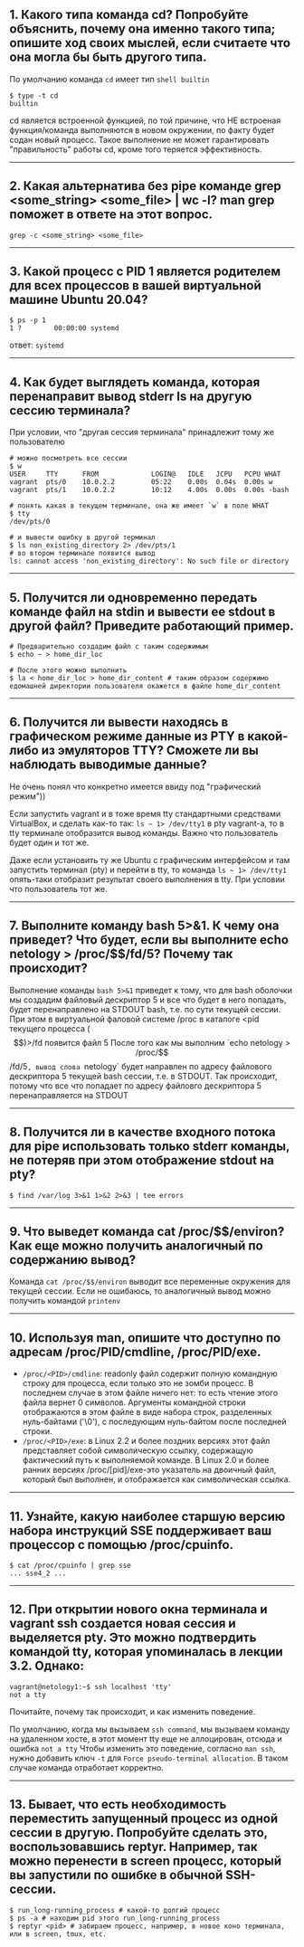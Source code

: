 ## 1. Какого типа команда cd? Попробуйте объяснить, почему она именно такого типа; опишите ход своих мыслей, если считаете что она могла бы быть другого типа.

По умолчанию команда `cd` имеет тип `shell builtin`
```
$ type -t cd
builtin
```
cd является встроенной функцией, по той причине, что НЕ встроеная функция/команда выполняются в новом окружении, по факту будет содан новый процесс. Такое выполнение не может гарантировать "правильность" работы cd, кроме того теряется эффективность.

---

## 2. Какая альтернатива без pipe команде grep <some_string> <some_file> | wc -l? man grep поможет в ответе на этот вопрос.

```
grep -c <some_string> <some_file>
```
---

## 3. Какой процесс с PID 1 является родителем для всех процессов в вашей виртуальной машине Ubuntu 20.04?

```
$ ps -p 1
1 ?        00:00:00 systemd
```
ответ: `systemd`

---

## 4. Как будет выглядеть команда, которая перенаправит вывод stderr ls на другую сессию терминала?

При условии, что "другая сессия терминала" принадлежит тому же пользователю
```
# можно посмотреть все сессии
$ w
USER     TTY      FROM             LOGIN@   IDLE   JCPU   PCPU WHAT
vagrant  pts/0    10.0.2.2         05:22    0.00s  0.04s  0.00s w
vagrant  pts/1    10.0.2.2         10:12    4.00s  0.00s  0.00s -bash

# понять какая в текущем терминале, она же имеет `w` в поле WHAT
$ tty
/dev/pts/0

# и вывести ошибку в другой терминал
$ ls non_existing_directory 2> /dev/pts/1
# во втором терминале появится вывод
ls: cannot access 'non_existing_directory': No such file or directory
```

---

## 5. Получится ли одновременно передать команде файл на stdin и вывести ее stdout в другой файл? Приведите работающий пример.
```
# Предварительно создадим файл с таким содержимым
$ echo ~ > home_dir_loc

# После этого можно выполнить
$ la < home_dir_loc > home_dir_content # таким образом содержимо едомашней директории пользователя окажется в файле home_dir_content
```

---

## 6. Получится ли вывести находясь в графическом режиме данные из PTY в какой-либо из эмуляторов TTY? Сможете ли вы наблюдать выводимые данные?

Не очень понял что конкретно имеется ввиду под "графический режим"))

Если запустить vagrant и в тоже время tty стандартными средствами VirtualBox, и сделать как-то так: `ls ~ 1> /dev/tty1` в pty vagrant-a, то в tty терминале отобразится вывод команды. Важно что пользователь будет один и тот же.

Даже если установить ту же Ubuntu с графическим интерфейсом и там запустить терминал (pty) и перейти в tty, то команда `ls ~ 1> /dev/tty1` опять-таки отобразит результат своего выполнения в tty. При условии что пользователь тот же.

---

## 7. Выполните команду bash 5>&1. К чему она приведет? Что будет, если вы выполните echo netology > /proc/$$/fd/5? Почему так происходит?

Выполнение команды `bash 5>&1` приведет к тому, что для bash оболочки мы создадим файловый дескриптор 5 и все что будет в него попадать, будет перенаправлено на STDOUT bash, т.е. по сути текущей сессии. При этом в виртуальной фаловой системе /proc в каталоге <pid текущего процесса ($$)>/fd появится файл 5
После того как мы выполним `echo netology > /proc/$$/fd/5`, вывод слова `netology` будет направлен по адресу файлового дескриптора 5 текущей bash сессии, т.е. в STDOUT. Так происходит, потому что все что попадает по адресу файловго дескриптора 5 перенаправляется на STDOUT

---

## 8. Получится ли в качестве входного потока для pipe использовать только stderr команды, не потеряв при этом отображение stdout на pty?

```
$ find /var/log 3>&1 1>&2 2>&3 | tee errors
```

---

## 9. Что выведет команда cat /proc/$$/environ? Как еще можно получить аналогичный по содержанию вывод?

Команда `cat /proc/$$/environ` выводит все переменные окружения для текущей сессии. Если не ошибаюсь, то аналогичный вывод можно получить командой `printenv`

---

## 10. Используя man, опишите что доступно по адресам /proc/PID/cmdline, /proc/PID/exe.

- `/proc/<PID>/cmdline`: readonly файл содержит полную командную строку для процесса, если только это не зомби процесс. В последнем случае в этом файле ничего нет: то есть чтение этого файла вернет 0 символов. Аргументы командной строки отображаются в этом файле в виде набора строк, разделенных нуль-байтами ('\0'), с последующим нуль-байтом после последней строки.
- `/proc/<PID>/exe`: в Linux 2.2 и более поздних версиях этот файл представляет собой символическую ссылку, содержащую фактический путь к выполняемой команде. В Linux 2.0 и более ранних версиях /proc/[pid]/exe-это указатель на двоичный файл, который был выполнен, и отображается как символическая ссылка.

---

## 11. Узнайте, какую наиболее старшую версию набора инструкций SSE поддерживает ваш процессор с помощью /proc/cpuinfo.

```
$ cat /proc/cpuinfo | grep sse
... sse4_2 ...
```
---

## 12. При открытии нового окна терминала и vagrant ssh создается новая сессия и выделяется pty. Это можно подтвердить командой tty, которая упоминалась в лекции 3.2. Однако:
   ```
   vagrant@netology1:~$ ssh localhost 'tty'
   not a tty
   ```
   Почитайте, почему так происходит, и как изменить поведение.

По умолчанию, когда мы вызываем `ssh command`, мы вызываем команду на удаленном хосте, в этот момент tty еще не аллоцирован, отсюда и ошибка `not a tty`
Чтобы изменить это поведение, согласно `man ssh`, нужно добавить ключ `-t` для `Force pseudo-terminal allocation`. В таком случае команда отработает корректно.

---

## 13. Бывает, что есть необходимость переместить запущенный процесс из одной сессии в другую. Попробуйте сделать это, воспользовавшись reptyr. Например, так можно перенести в screen процесс, который вы запустили по ошибке в обычной SSH-сессии.
```
$ run_long-running_process # какой-то долгий процесс
$ ps -a # находим pid этого run_long-running_process
$ reptyr <pid> # забираем процесс, например, в новое коно терминала, или в screen, tmux, etc.
```
